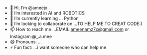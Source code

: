 - 👋 Hi, I’m @ameejx
- 👀 I’m interested in AI and ROBOTICS
- 🌱 I’m currently learning ... Python
- 💞️ I’m looking to collaborate on ...TO HELP ME TO CREAT CODE:)
- 📫 How to reach me ...EMAIL:ameenamz7x@gmail.com or Instagram:@_.a.mee
- 😄 Pronouns: ...
- ⚡ Fun fact: ...i want someone who can help me

<!---
ameejx/ameejx is a ✨ special ✨ repository because its `README.md` (this file) appears on your GitHub profile.
You can click the Preview link to take a look at your changes.
--->
